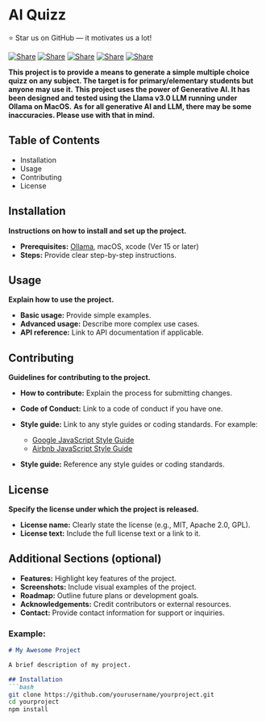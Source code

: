 # AI Quizz

⭐ Star us on GitHub — it motivates us a lot!

[![Share](https://img.shields.io/badge/share-000000?logo=x&logoColor=white)](https://x.com/intent/tweet?text=Check%20out%20this%20project%20on%20GitHub:%20https://github.com/richardlamo/AI-Quizz)
[![Share](https://img.shields.io/badge/share-1877F2?logo=facebook&logoColor=white)](https://www.facebook.com/sharer/sharer.php?u=https://github.com/richardlamo/AI-Quizz)
[![Share](https://img.shields.io/badge/share-0A66C2?logo=linkedin&logoColor=white)](https://www.linkedin.com/sharing/share-offsite/?url=https://github.com/richardlamo/AI-Quizz)
[![Share](https://img.shields.io/badge/share-FF4500?logo=reddit&logoColor=white)](https://www.reddit.com/submit?title=Check%20out%20this%20project%20on%20GitHub:%20https://github.com/richardlamo/AI-Quizz)
[![Share](https://img.shields.io/badge/share-0088CC?logo=telegram&logoColor=white)](https://t.me/share/url?url=https://github.com/richardlamo/AI-Quizz&text=Check%20out%20this%20project%20on%20GitHub)


**This project is to provide a means to generate a simple multiple choice quizz on any subject. The target is for primary/elementary students but anyone may use it.**
**This project uses the power of Generative AI. It has been designed and tested using the Llama v3.0 LLM running under Ollama on MacOS.**
**As for all generative AI and LLM, there may be some inaccuracies. Please use with that in mind.**


## Table of Contents
* Installation
* Usage
* Contributing
* License

## Installation
**Instructions on how to install and set up the project.**

* **Prerequisites:** [Ollama](https://ollama.com/download), macOS, xcode (Ver 15 or later)
* **Steps:** Provide clear step-by-step instructions.

## Usage
**Explain how to use the project.**

* **Basic usage:** Provide simple examples.
* **Advanced usage:** Describe more complex use cases.
* **API reference:** Link to API documentation if applicable.

## Contributing
**Guidelines for contributing to the project.**

* **How to contribute:** Explain the process for submitting changes.
* **Code of Conduct:** Link to a code of conduct if you have one.

* **Style guide:** Link to any style guides or coding standards. For example:
  * [Google JavaScript Style Guide](https://google.github.io/styleguide/jsguide.html)
  * [Airbnb JavaScript Style Guide](https://github.com/airbnb/javascript)

* **Style guide:** Reference any style guides or coding standards.

## License
**Specify the license under which the project is released.**

* **License name:** Clearly state the license (e.g., MIT, Apache 2.0, GPL).
* **License text:** Include the full license text or a link to it.

## Additional Sections (optional)
* **Features:** Highlight key features of the project.
* **Screenshots:** Include visual examples of the project.
* **Roadmap:** Outline future plans or development goals.
* **Acknowledgements:** Credit contributors or external resources.
* **Contact:** Provide contact information for support or inquiries.

### Example:

```markdown
# My Awesome Project

A brief description of my project.

## Installation
```bash
git clone https://github.com/yourusername/yourproject.git
cd yourproject
npm install
